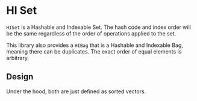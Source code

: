 # HI Set
`HISet` is a Hashable and Indexable Set. The hash code and index order will be the same regardless of the order of operations applied to the set.

This library also provides a `HIBag` that is a Hashable and Indexable Bag, meaning there can be duplicates. The exact order of equal elements is arbitrary.

## Design
Under the hood, both are just defined as sorted vectors.
